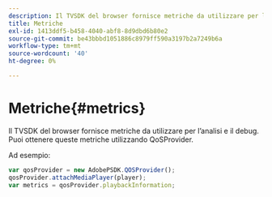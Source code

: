 ```yaml
---
description: Il TVSDK del browser fornisce metriche da utilizzare per l’analisi e il debug. Puoi ottenere queste metriche utilizzando QoSProvider.
title: Metriche
exl-id: 1413ddf5-b458-4040-abf8-8d9dbd6b80e2
source-git-commit: be43bbbd1051886c8979ff590a3197b2a7249b6a
workflow-type: tm+mt
source-wordcount: '40'
ht-degree: 0%

---
```


# Metriche{#metrics}

Il TVSDK del browser fornisce metriche da utilizzare per l’analisi e il debug. Puoi ottenere queste metriche utilizzando QoSProvider.

Ad esempio:

```js
var qosProvider = new AdobePSDK.QOSProvider(); 
qosProvider.attachMediaPlayer(player); 
var metrics = qosProvider.playbackInformation;
```
